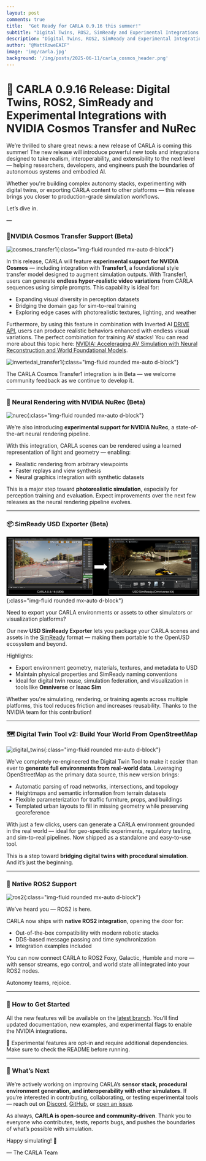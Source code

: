 ```yaml
---
layout: post
comments: true
title:  "Get Ready for CARLA 0.9.16 this summer!"
subtitle: "Digital Twins, ROS2, SimReady and Experimental Integrations with NVIDIA Cosmos Transfer and NuRec"
description: "Digital Twins, ROS2, SimReady and Experimental Integrations with NVIDIA Cosmos Transfer and NuRec"
author: "@MattRoweEAIF"
image: 'img/carla.jpg'
background: '/img/posts/2025-06-11/carla_cosmos_header.png'
---
```


# 🚀 CARLA 0.9.16 Release: Digital Twins, ROS2, SimReady and Experimental Integrations with NVIDIA Cosmos Transfer and NuRec

We’re thrilled to share great news: a new release of CARLA is coming this summer! The new release will introduce powerful new tools and integrations designed to take realism, interoperability, and extensibility to the next level — helping researchers, developers, and engineers push the boundaries of autonomous systems and embodied AI.

Whether you're building complex autonomy stacks, experimenting with digital twins, or exporting CARLA content to other platforms — this release brings you closer to production-grade simulation workflows.

Let’s dive in. 

—
### 🧪NVIDIA Cosmos Transfer Support (Beta)

![cosmos_transfer1](/img/posts/2025-06-11/cosmos_transfer1_example.webp){:class="img-fluid rounded mx-auto d-block"}

In this release, CARLA will feature **experimental support for NVIDIA Cosmos** — including integration with **Transfer1**, a foundational style transfer model designed to augment simulation outputs.
With Transfer1, users can generate **endless hyper-realistic video variations** from CARLA sequences using simple prompts. This capability is ideal for:
- Expanding visual diversity in perception datasets
- Bridging the domain gap for sim-to-real training
- Exploring edge cases with photorealistic textures, lighting, and weather

Furthermore, by using this feature in combination with Inverted AI [DRIVE API](https://www.inverted.ai/apis#DRIVE), users can produce realistic behaviors enhanced with endless visual variations. The perfect combination for training AV stacks! You can read more about this topic here: [NVIDIA: Acceleraging AV Simulation with Neural Reconstruction and World Foundational Models](https://developer.nvidia.com/blog/accelerating-av-simulation-with-neural-reconstruction-and-world-foundation-models/).



![invertedai_transfer1](/img/posts/2025-06-11/invertedai_carla_cosmos.gif){:class="img-fluid rounded mx-auto d-block"}

The CARLA Cosmos Transfer1 integration is in Beta — we welcome community feedback as we continue to develop it.

---

### 🎥 Neural Rendering with NVIDIA NuRec (Beta)

![nurec](/img/posts/2025-06-11/carla_nurec_01.gif){:class="img-fluid rounded mx-auto d-block"}

We’re also introducing **experimental support for NVIDIA NuRec**, a state-of-the-art neural rendering pipeline.

With this integration, CARLA scenes can be rendered using a learned representation of light and geometry — enabling:
- Realistic rendering from arbitrary viewpoints
- Faster replays and view synthesis
- Neural graphics integration with synthetic datasets

This is a major step toward **photorealistic simulation**, especially for perception training and evaluation. Expect improvements over the next few releases as the neural rendering pipeline evolves.

---

### 📦 SimReady USD Exporter (Beta)

![carla_to_simready](/img/posts/2025-06-11/carla_to_simready.png){:class="img-fluid rounded mx-auto d-block"}

Need to export your CARLA environments or assets to other simulators or visualization platforms?

Our new **USD SimReady Exporter** lets you package your CARLA scenes and assets in the [SimReady](https://developer.nvidia.com/simready) format — making them portable to the OpenUSD ecosystem and beyond.

Highlights:
- Export environment geometry, materials, textures, and metadata to USD
- Maintain physical properties and SimReady naming conventions
- Ideal for digital twin reuse, simulation federation, and visualization in tools like **Omniverse** or **Isaac Sim**

Whether you're simulating, rendering, or training agents across multiple platforms, this tool reduces friction and increases reusability.
Thanks to the NVIDIA team for this contribution!

---

### 🗺️ Digital Twin Tool v2: Build Your World From OpenStreetMap

![digital_twins](/img/posts/2025-06-11/digitaltwins.webp){:class="img-fluid rounded mx-auto d-block"}

We've completely re-engineered the Digital Twin Tool to make it easier than ever to **generate full environments from real-world data**. Leveraging OpenStreetMap as the primary data source, this new version brings:

- Automatic parsing of road networks, intersections, and topology
- Heightmaps and semantic information from terrain datasets
- Flexible parameterization for traffic furniture, props, and buildings
- Templated urban layouts to fill in missing geometry while preserving georeference

With just a few clicks, users can generate a CARLA environment grounded in the real world — ideal for geo-specific experiments, regulatory testing, and sim-to-real pipelines. Now shipped as a standalone and easy-to-use tool.

This is a step toward **bridging digital twins with procedural simulation**. And it’s just the beginning.

---

### 🧭 Native ROS2 Support

![ros2](/img/posts/2025-06-11/ros2.webp){:class="img-fluid rounded mx-auto d-block"}


We’ve heard you — ROS2 is here.

CARLA now ships with **native ROS2 integration**, opening the door for:
- Out-of-the-box compatibility with modern robotic stacks
- DDS-based message passing and time synchronization
- Integration examples included

You can now connect CARLA to ROS2 Foxy, Galactic, Humble and more — with sensor streams, ego control, and world state all integrated into your ROS2 nodes.

Autonomy teams, rejoice.

---

### 🔧 How to Get Started

All the new features will be available on the [latest branch](https://github.com/carla-simulator/carla/tree/ue4/0.9.16). You’ll find updated documentation, new examples, and experimental flags to enable the NVIDIA integrations.

🧪 Experimental features are opt-in and require additional dependencies. Make sure to check the README before running.

---

### 🎯 What’s Next

We’re actively working on improving CARLA’s **sensor stack, procedural environment generation, and interoperability with other simulators**. If you’re interested in contributing, collaborating, or testing experimental tools — reach out on [Discord](https://discord.com/invite/2PTaC2g), [GitHub](https://github.com/carla-simulator/carla), or [open an issue](https://github.com/carla-simulator/carla/issues).

As always, **CARLA is open-source and community-driven**. Thank you to everyone who contributes, tests, reports bugs, and pushes the boundaries of what’s possible with simulation.

Happy simulating! 🛞

— The CARLA Team